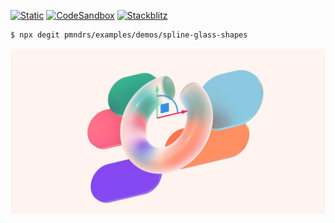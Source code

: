 [![Static](https://img.shields.io/badge/demo-%23646CFF.svg?logo=html5&logoColor=white)](https://pmndrs.github.io/examples/spline-glass-shapes)
[![CodeSandbox](https://img.shields.io/badge/codesandbox-040404?logo=codesandbox&logoColor=DBDBDB)](https://codesandbox.io/s/github/pmndrs/examples/tree/main/demos/spline-glass-shapes)
[![Stackblitz](https://img.shields.io/badge/stackblitz-fff?logo=Stackblitz&logoColor=1389FD)](https://stackblitz.com/github/pmndrs/examples/tree/main/demos/spline-glass-shapes)

```sh
$ npx degit pmndrs/examples/demos/spline-glass-shapes
```

![](thumbnail.webp)
